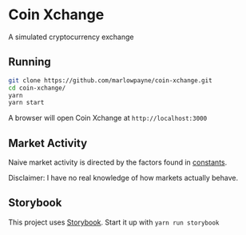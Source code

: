 # Coin Xchange
A simulated cryptocurrency exchange

## Running
```sh
git clone https://github.com/marlowpayne/coin-xchange.git
cd coin-xchange/
yarn
yarn start
```

A browser will open Coin Xchange at `http://localhost:3000`

## Market Activity
Naive market activity is directed by the factors found in [constants](./src/constants/index.js).

Disclaimer: I have no real knowledge of how markets actually behave.

## Storybook
This project uses [Storybook](https://storybook.js.org/). Start it up with `yarn run storybook`
